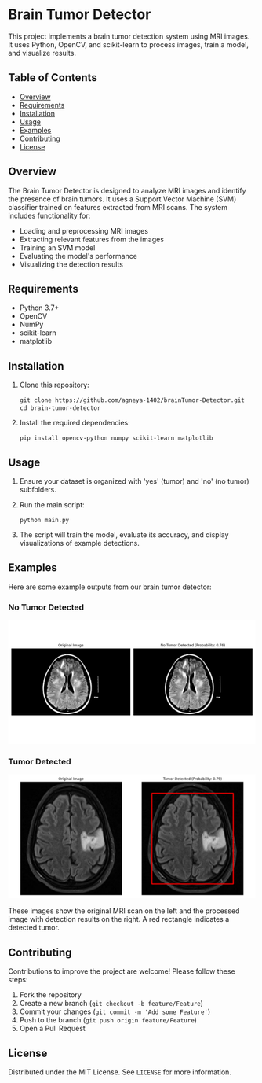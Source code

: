 # Brain Tumor Detector

This project implements a brain tumor detection system using MRI images. It uses Python, OpenCV, and scikit-learn to process images, train a model, and visualize results.

## Table of Contents
- [Overview](#overview)
- [Requirements](#requirements)
- [Installation](#installation)
- [Usage](#usage)
- [Examples](#examples)
- [Contributing](#contributing)
- [License](#license)

## Overview

The Brain Tumor Detector is designed to analyze MRI images and identify the presence of brain tumors. It uses a Support Vector Machine (SVM) classifier trained on features extracted from MRI scans. The system includes functionality for:

- Loading and preprocessing MRI images
- Extracting relevant features from the images
- Training an SVM model
- Evaluating the model's performance
- Visualizing the detection results

## Requirements

- Python 3.7+
- OpenCV
- NumPy
- scikit-learn
- matplotlib

## Installation

1. Clone this repository:
   ```
   git clone https://github.com/agneya-1402/brainTumor-Detector.git
   cd brain-tumor-detector
   ```

2. Install the required dependencies:
   ```
   pip install opencv-python numpy scikit-learn matplotlib
   ```


## Usage

1. Ensure your dataset is organized with 'yes' (tumor) and 'no' (no tumor) subfolders.

2. Run the main script:
   ```
   python main.py
   ```

3. The script will train the model, evaluate its accuracy, and display visualizations of example detections.

## Examples

Here are some example outputs from our brain tumor detector:

### No Tumor Detected
![No Tumor](no-tumour.png)

### Tumor Detected
![Tumor Detected](tumour_2.png)

These images show the original MRI scan on the left and the processed image with detection results on the right. A red rectangle indicates a detected tumor.

## Contributing

Contributions to improve the project are welcome! Please follow these steps:

1. Fork the repository
2. Create a new branch (`git checkout -b feature/Feature`)
3. Commit your changes (`git commit -m 'Add some Feature'`)
4. Push to the branch (`git push origin feature/Feature`)
5. Open a Pull Request

## License

Distributed under the MIT License. See `LICENSE` for more information.
